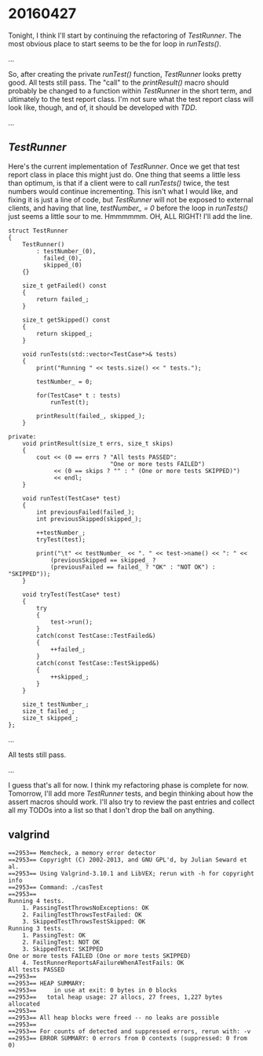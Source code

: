 20160427
========
Tonight, I think I'll start by continuing the refactoring of *TestRunner*.  The most obvious place to start seems to be the for loop in *runTests()*.

...

So, after creating the private *runTest()* function, *TestRunner* looks pretty good.  All tests still pass.  The "call" to the *printResult()* macro should probably be changed to a function within *TestRunner* in the short term, and ultimately to the test report class.  I'm not sure what the test report class will look like, though, and of, it should be developed with *TDD*.

...

*TestRunner*
------------
Here's the current implementation of *TestRunner*.  Once we get that test report class in place this might just do.  One thing that seems a little less than optimum, is that if a client were to call *runTests()* twice, the test numbers would continue incrementing.  This isn't what I would like, and fixing it is just a line of code, but *TestRunner* will not be exposed to external clients, and having that line, *testNumber_ = 0* before the loop in *runTests()* just seems a little sour to me.  Hmmmmmm.  OH, ALL RIGHT!  I'll add the line.

	struct TestRunner
	{
		TestRunner()
			: testNumber_(0),
			  failed_(0),
			  skipped_(0)
	    {}

	    size_t getFailed() const
		{
			return failed_;
		}

        size_t getSkipped() const
		{
			return skipped_;
		}

        void runTests(std::vector<TestCase*>& tests)
		{
			print("Running " << tests.size() << " tests.");

	        testNumber_ = 0;

		    for(TestCase* t : tests)
				runTest(t);
    
		    printResult(failed_, skipped_);
		}

	private:
		void printResult(size_t errs, size_t skips)
		{
		    cout <<	(0 == errs ? "All tests PASSED":
			                     "One or more tests FAILED")
	             <<	(0 == skips ? "" : " (One or more tests SKIPPED)")
	             << endl;
	    }

        void runTest(TestCase* test)
		{
			int previousFailed(failed_);
			int previousSkipped(skipped_);
	
	        ++testNumber_;
			tryTest(test);
	
		    print("\t" << testNumber_ << ". " << test->name() << ": " <<
				(previousSkipped == skipped_ ? 
	            (previousFailed == failed_ ? "OK" : "NOT OK") : "SKIPPED"));
	    }

        void tryTest(TestCase* test)
		{
			try
			{
				test->run();
			}
			catch(const TestCase::TestFailed&)
			{
				++failed_;
			}
			catch(const TestCase::TestSkipped&)
			{
				++skipped_;
			}
		}

	    size_t testNumber_;
		size_t failed_;
		size_t skipped_;
	};

...

All tests still pass.

...

I guess that's all for now.  I think my refactoring phase is complete for now.  Tomorrow, I'll add more *TestRunner* tests, and begin thinking about how the assert macros should work.  I'll also try to review the past entries and collect all my TODOs into a list so that I don't drop the ball on anything.

valgrind
--------
    ==2953== Memcheck, a memory error detector
	==2953== Copyright (C) 2002-2013, and GNU GPL'd, by Julian Seward et al.
	==2953== Using Valgrind-3.10.1 and LibVEX; rerun with -h for copyright info
	==2953== Command: ./casTest
	==2953== 
	Running 4 tests.
	    1. PassingTestThrowsNoExceptions: OK
		2. FailingTestThrowsTestFailed: OK
		3. SkippedTestThrowsTestSkipped: OK
	Running 3 tests.
		1. PassingTest: OK
		2. FailingTest: NOT OK
		3. SkippedTest: SKIPPED
	One or more tests FAILED (One or more tests SKIPPED)
		4. TestRunnerReportsAFailureWhenATestFails: OK
	All tests PASSED
	==2953== 
	==2953== HEAP SUMMARY:
	==2953==     in use at exit: 0 bytes in 0 blocks
	==2953==   total heap usage: 27 allocs, 27 frees, 1,227 bytes allocated
	==2953== 
	==2953== All heap blocks were freed -- no leaks are possible
	==2953== 
	==2953== For counts of detected and suppressed errors, rerun with: -v
	==2953== ERROR SUMMARY: 0 errors from 0 contexts (suppressed: 0 from 0)
